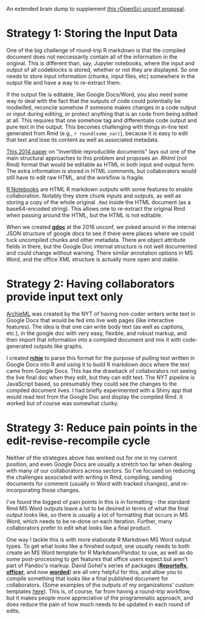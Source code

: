 
An extended brain dump to supplement [this rOpenSci unconf proposal](https://github.com/ropensci/unconf18/issues/42).

# Strategy 1: Storing the Input Data

One of the big challenge of round-trip R markdown is that the compiled document does not neccessarily contain
all of the information in the original.  This is different than, say, Jupyter notebooks, where the input and output of all codeblocks is stored, whether or not they are displayed.  So one needs to store input information (chunks, input files, etc) somewhere in the output file and have a way to re-extract them.

If the output file is editable, like Google Docs/Word, you also need some way to deal with the fact that the outputs of code could potentially be modieifed, reconcile somehow if someone makes changes in a code output or input during editing, or protect anything that is an code from being edited at all.  This requires that one somehow tag and differentiate code output and pure text in the output.  This becomes challenging with things in-line text generated from Rmd (e.g., `r round(some_var)`), because it is easy to edit that text and lose its content as well as associated metadata.  

[This 2014 paper](https://www.stat.auckland.ac.nz/~paul/Reports/invert/invert.html) on "invertible reproducible documents" lays out one of the main structural approaches to this problem and proposes an _.Rhtml_ (not Rmd) format that would be editable as HTML in both input and output form. The extra information is stored in HTML comments, but collaborators would still have to edit raw HTML, and the workflow is fragile.

[R Notebooks](https://rmarkdown.rstudio.com/r_notebooks.html) are HTML R markdown outputs with some features to enable collaboration.  Notably they store chunk inputs and outputs, as well as storing a copy of the whole original `.Rmd` inside the HTML document (as a base64-encoded string).  This allows one to re-extract the original Rmd when passing around the HTML, but the HTML is not editable.

When we created [**gdoc**](https://github.com/ropenscilabs/gdoc) at the 2016 unconf, we poked around in the internal JSON structure of google docs to see if there were places where we could tuck uncompiled chunks and other metadata.  There are object attribute fields in there, but the Google Doc internal structure is not well documented and could change without warning.  There similar annotation options in MS Word, and the office XML structure is actually more open and stable.

# Strategy 2: Having collaborators provide input text only

[ArchieML](http://archieml.org/) was created by the NYT of having non-coder writers write text in Google Docs that would be fed into live web pages (like interactive features).   The idea is that one can write body text (as well as captions, etc.), in the google doc with very easy, flexible, and robust markup, and then import that information into a compiled document and mix it with code-generated outputs like graphs.  

I created [**rchie**](https://github.com/ropensci/rchie) to parse this format for the purpose of pulling text written in Google Docs into R and using it to build R markdown docs where the text came from Google Docs.  This has the drawback of collaborators not seeing the live final doc when they edit, but they can edit text.   The NYT pipeline is JavaScript based, so presumably they could see the changes to the compiled document lives.  I had briefly experimented with a Shiny app that would read text from the Google Doc and display the compiled Rmd.  It worked but of course was somewhat clunky.

# Strategy 3: Reduce pain points in the edit-revise-recompile cycle

Neither of the strategies above has worked out for me in my current position, and even Google Docs are usually a stretch too far when dealing with many of our collaborators across sectors.  So I've focused on reducing the challenges associated with writing in Rmd, compiling, sending documents for comment (usually in Word with tracked changes), and re-incorporating those changes.

I've found the biggest of pain points in this is in formatting - the standard Rmd MS Word outputs leave a lot to be desired in terms of what the final output looks like, so there is usually a lot of formatting that occurs in MS Word, which needs to be re-done on each iteration.  Further, many collaborators prefer to edit what looks like a final product.  

One way I tackle this is with more elaborate R Markdown MS Word output types.  To get what looks like a finished output, one usually needs to both create an MS Word template for R Markdown/Pandoc to use, as well as do some post-processing to get features that office users expect but aren't part of Pandoc's markup.  David Gohel's series of packages ([**ReporteRs**](https://github.com/davidgohel/ReporteRs), [**officer**](https://github.com/davidgohel/officer), and now [**worded**](https://github.com/davidgohel/worded)) are all very helpful for this, and allow you to compile something that looks like a final published document for collaborators.  (Some examples of the outputs of my organizations' custom templates [here](http://livescience.ecohealthalliance.org/)).  This is, of course, far from having a round-trip workflow, but it makes people more appreciative of the programmatic approach, and does reduce the pain of how much needs to be updated in each round of edits.
